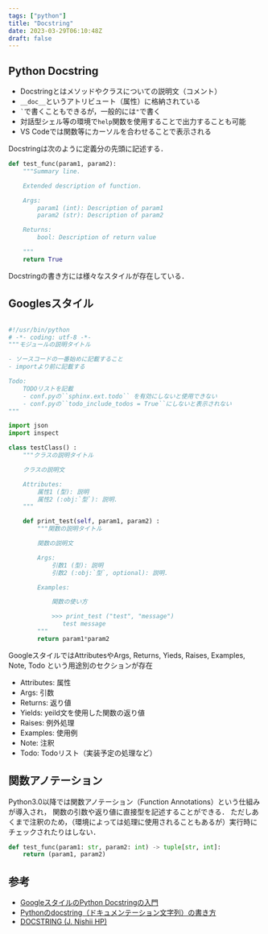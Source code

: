 ```yaml
---
tags: ["python"]
title: "Docstring"
date: 2023-03-29T06:10:48Z
draft: false
---
```


## Python Docstring
- Docstringとはメソッドやクラスについての説明文（コメント）
- `__doc__`というアトリビュート（属性）に格納されている
- `` ` ``で書くこともできるが，一般的には` " `で書く
- 対話型シェル等の環境で`help`関数を使用することで出力することも可能
- VS Codeでは関数等にカーソルを合わせることで表示される

Docstringは次のように定義分の先頭に記述する．

```python
def test_func(param1, param2):
    """Summary line.

    Extended description of function.

    Args:
        param1 (int): Description of param1
        param2 (str): Description of param2

    Returns:
        bool: Description of return value

    """
    return True
```

Docstringの書き方には様々なスタイルが存在している．

## Googlesスタイル
```python

#!/usr/bin/python
# -*- coding: utf-8 -*-
"""モジュールの説明タイトル

- ソースコードの一番始めに記載すること
- importより前に記載する

Todo:
    TODOリストを記載
    - conf.pyの``sphinx.ext.todo`` を有効にしないと使用できない
    - conf.pyの``todo_include_todos = True``にしないと表示されない
"""

import json
import inspect

class testClass() :
    """クラスの説明タイトル

    クラスの説明文

    Attributes:
        属性1 (型): 説明
        属性2 (:obj:`型`): 説明.
    """

    def print_test(self, param1, param2) :
        """関数の説明タイトル

        関数の説明文

        Args:
            引数1 (型): 説明
            引数2 (:obj:`型`, optional): 説明.

        Examples:

            関数の使い方

            >>> print_test ("test", "message")
               test message
        """
        return param1*param2
```

GoogleスタイルではAttributesやArgs, Returns, Yieds, Raises, Examples, Note, Todo
という用途別のセクションが存在
- Attributes: 属性
- Args: 引数
- Returns: 返り値
- Yields: yeild文を使用した関数の返り値
- Raises: 例外処理
- Examples: 使用例
- Note: 注釈
- Todo: Todoリスト（実装予定の処理など）



## 関数アノテーション
Python3.0以降では関数アノテーション（Function Annotations）という仕組みが導入され，
関数の引数や返り値に直接型を記述することができる．
ただしあくまで注釈のため，（環境によっては処理に使用されることもあるが）実行時に
チェックされたりはしない．
```python
def test_func(param1: str, param2: int) -> tuple[str, int]:
    return (param1, param2)
```

## 参考
- [GoogleスタイルのPython Docstringの入門](https://qiita.com/11ohina017/items/118b3b42b612e527dc1d)
- [Pythonのdocstring（ドキュメンテーション文字列）の書き方](https://note.nkmk.me/python-docstring/)
- [DOCSTRING (J. Nishii HP)](https://bcl.sci.yamaguchi-u.ac.jp/~jun/notebook/python/docstring/)
